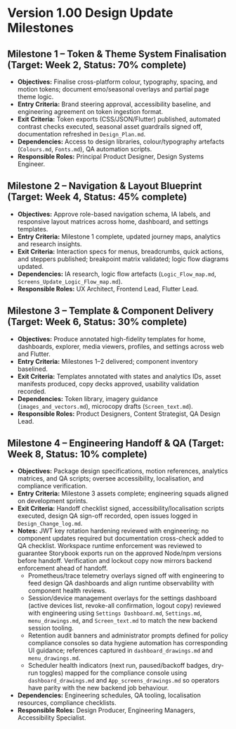 # Version 1.00 Design Update Milestones

## Milestone 1 – Token & Theme System Finalisation (Target: Week 2, Status: 70% complete)
- **Objectives:** Finalise cross-platform colour, typography, spacing, and motion tokens; document emo/seasonal overlays and partial page theme logic.
- **Entry Criteria:** Brand steering approval, accessibility baseline, and engineering agreement on token ingestion format.
- **Exit Criteria:** Token exports (CSS/JSON/Flutter) published, automated contrast checks executed, seasonal asset guardrails signed off, documentation refreshed in `Design_Plan.md`.
- **Dependencies:** Access to design libraries, colour/typography artefacts (`Colours.md`, `Fonts.md`), QA automation scripts.
- **Responsible Roles:** Principal Product Designer, Design Systems Engineer.

## Milestone 2 – Navigation & Layout Blueprint (Target: Week 4, Status: 45% complete)
- **Objectives:** Approve role-based navigation schema, IA labels, and responsive layout matrices across home, dashboard, and settings templates.
- **Entry Criteria:** Milestone 1 complete, updated journey maps, analytics and research insights.
- **Exit Criteria:** Interaction specs for menus, breadcrumbs, quick actions, and steppers published; breakpoint matrix validated; logic flow diagrams updated.
- **Dependencies:** IA research, logic flow artefacts (`Logic_Flow_map.md`, `Screens_Update_Logic_Flow_map.md`).
- **Responsible Roles:** UX Architect, Frontend Lead, Flutter Lead.

## Milestone 3 – Template & Component Delivery (Target: Week 6, Status: 30% complete)
- **Objectives:** Produce annotated high-fidelity templates for home, dashboards, explorer, media viewers, profiles, and settings across web and Flutter.
- **Entry Criteria:** Milestones 1–2 delivered; component inventory baselined.
- **Exit Criteria:** Templates annotated with states and analytics IDs, asset manifests produced, copy decks approved, usability validation recorded.
- **Dependencies:** Token library, imagery guidance (`images_and_vectors.md`), microcopy drafts (`Screen_text.md`).
- **Responsible Roles:** Product Designers, Content Strategist, QA Design Lead.

## Milestone 4 – Engineering Handoff & QA (Target: Week 8, Status: 10% complete)
- **Objectives:** Package design specifications, motion references, analytics matrices, and QA scripts; oversee accessibility, localisation, and compliance verification.
- **Entry Criteria:** Milestone 3 assets complete; engineering squads aligned on development sprints.
- **Exit Criteria:** Handoff checklist signed, accessibility/localisation scripts executed, design QA sign-off recorded, open issues logged in `Design_Change_log.md`.
- **Notes:** JWT key rotation hardening reviewed with engineering; no component updates required but documentation cross-check added to QA checklist. Workspace runtime enforcement was reviewed to guarantee Storybook exports run on the approved Node/npm versions before handoff. Verification and lockout copy now mirrors backend enforcement ahead of handoff.
  - Prometheus/trace telemetry overlays signed off with engineering to feed design QA dashboards and align runtime observability with component health reviews.
  - Session/device management overlays for the settings dashboard (active devices list, revoke-all confirmation, logout copy) reviewed with engineering using `Settings Dashboard.md`, `Settings.md`, `menu_drawings.md`, and `Screen_text.md` to match the new backend session tooling.
  - Retention audit banners and administrator prompts defined for policy compliance consoles so data hygiene automation has corresponding UI guidance; references captured in `dashboard_drawings.md` and `menu_drawings.md`.
  - Scheduler health indicators (next run, paused/backoff badges, dry-run toggles) mapped for the compliance console using `dashboard_drawings.md` and `App_screens_drawings.md` so operators have parity with the new backend job behaviour.
- **Dependencies:** Engineering schedules, QA tooling, localisation resources, compliance checklists.
- **Responsible Roles:** Design Producer, Engineering Managers, Accessibility Specialist.
